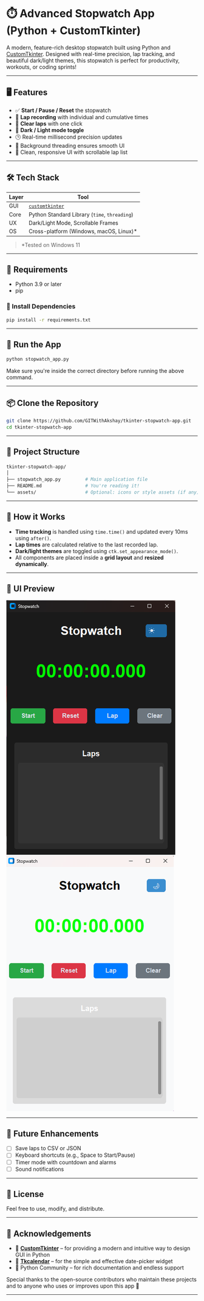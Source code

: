 # ⏱️ Advanced Stopwatch App (Python + CustomTkinter)

A modern, feature-rich desktop stopwatch built using Python and [CustomTkinter](https://github.com/TomSchimansky/CustomTkinter). Designed with real-time precision, lap tracking, and beautiful dark/light themes, this stopwatch is perfect for productivity, workouts, or coding sprints!

---


## 🖥️ Features

* ✅ **Start / Pause / Reset** the stopwatch
* 🧮 **Lap recording** with individual and cumulative times
* 🧹 **Clear laps** with one click
* 🌙 **Dark / Light mode toggle**
* 🕒 Real-time millisecond precision updates
* 🧵 Background threading ensures smooth UI
* 🧩 Clean, responsive UI with scrollable lap list

---

## 🛠 Tech Stack

| Layer | Tool                                                              |
| ----- | ----------------------------------------------------------------- |
| GUI   | [`customtkinter`](https://github.com/TomSchimansky/CustomTkinter) |
| Core  | Python Standard Library (`time`, `threading`)                     |
| UX    | Dark/Light Mode, Scrollable Frames                                |
| OS    | Cross-platform (Windows, macOS, Linux)\*                          |

> \*Tested on Windows 11

---

## 💾 Requirements

* Python 3.9 or later
* pip

### 🔧 Install Dependencies

```bash
pip install -r requirements.txt
```

---

## 🚀 Run the App

```bash
python stopwatch_app.py
```

Make sure you're inside the correct directory before running the above command.

---

## 📦 Clone the Repository

```bash
git clone https://github.com/GITWithAkshay/tkinter-stopwatch-app.git
cd tkinter-stopwatch-app
````

---

## 📁 Project Structure

```bash
tkinter-stopwatch-app/
│
├── stopwatch_app.py         # Main application file
├── README.md                # You're reading it!
└── assets/                  # Optional: icons or style assets (if any)
```

---

## 🔎 How it Works

* **Time tracking** is handled using `time.time()` and updated every 10ms using `after()`.
* **Lap times** are calculated relative to the last recorded lap.
* **Dark/light themes** are toggled using `ctk.set_appearance_mode()`.
* All components are placed inside a **grid layout** and **resized dynamically**.

---

## 🎨 UI Preview

![image alt](https://github.com/GITWithAkshay/PRODIGY_AD_03/blob/f00d1fc60387954ea736663edf11aa3e9c8781cb/Screenshot%20(183).png)
![image alt](https://github.com/GITWithAkshay/PRODIGY_AD_03/blob/f00d1fc60387954ea736663edf11aa3e9c8781cb/Screenshot%20(189).png)

---

## 🧠 Future Enhancements

* [ ] Save laps to CSV or JSON
* [ ] Keyboard shortcuts (e.g., Space to Start/Pause)
* [ ] Timer mode with countdown and alarms
* [ ] Sound notifications

---

## 📜 License

Feel free to use, modify, and distribute.

---

## 🙏 Acknowledgements

* 🧩 **[CustomTkinter](https://github.com/TomSchimansky/CustomTkinter)** – for providing a modern and intuitive way to design GUI in Python
* 📅 **[Tkcalendar](https://github.com/j4321/tkcalendar)** – for the simple and effective date-picker widget
* 🧠 Python Community – for rich documentation and endless support

Special thanks to the open-source contributors who maintain these projects and to anyone who uses or improves upon this app 🙌

---
